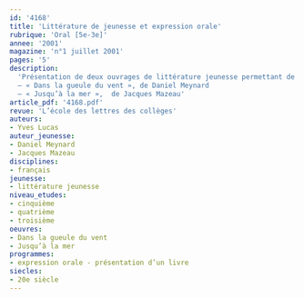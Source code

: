 ```yaml
---
id: '4168'
title: 'Littérature de jeunesse et expression orale'
rubrique: 'Oral [5e-3e]'
annee: '2001'
magazine: 'n°1 juillet 2001'
pages: '5'
description: 
  'Présentation de deux ouvrages de littérature jeunesse permettant de faire travailler l’expression orale aux élèves :
  – « Dans la gueule du vent », de Daniel Meynard
  – « Jusqu’à la mer »,  de Jacques Mazeau'
article_pdf: '4168.pdf'
revue: 'L’école des lettres des collèges'
auteurs:
- Yves Lucas
auteur_jeunesse:
- Daniel Meynard
- Jacques Mazeau
disciplines:
- français
jeunesse:
- littérature jeunesse
niveau_etudes:
- cinquième
- quatrième
- troisième
oeuvres:
- Dans la gueule du vent
- Jusqu’à la mer
programmes:
- expression orale - présentation d’un livre
siecles:
- 20e siècle
---
```

